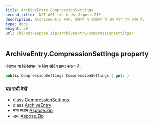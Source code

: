 ```yaml
---
title: ArchiveEntry.CompressionSettings
second_title: .NET API संदर्भ के लिए Aspose.ZIP
description: ArchiveEntry संपत्त. कंप्रेशन य डकंप्रेशन के लए सेटंग प्रप्त करत है.
type: docs
weight: 30
url: /hi/net/aspose.zip/archiveentry/compressionsettings/
---
```

## ArchiveEntry.CompressionSettings property

कंप्रेशन या डिकंप्रेशन के लिए सेटिंग प्राप्त करता है.

```csharp
public CompressionSettings CompressionSettings { get; }
```

### यह सभी देखें

* class [CompressionSettings](../../../aspose.zip.saving/compressionsettings/)
* class [ArchiveEntry](../)
* नाम स्थान [Aspose.Zip](../../archiveentry/)
* सभा [Aspose.Zip](../../../)



